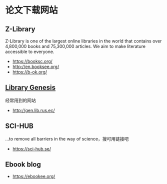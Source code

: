 # 论文下载网站

## Z-Library

Z-Library is one of the largest online libraries in the world that contains over 4,800,000 books and 75,300,000 articles. We aim to make literature accessible to everyone.

- <https://booksc.org/>
- <http://en.booksee.org/>
- <https://b-ok.org/>

## [Library Genesis](https://en.wikipedia.org/wiki/Library_Genesis)

经常用到的网站

- <http://gen.lib.rus.ec/>

## SCI-HUB

...to remove all barriers in the way of science，搜可用链接吧

- <https://sci-hub.se/>

## Ebook blog

- <https://ebookee.org/>
